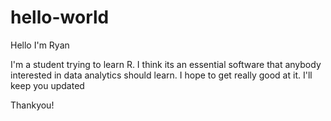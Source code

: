 # hello-world

Hello I'm Ryan 

I'm a student trying to learn R. I think its an essential software that anybody interested in data analytics should learn. 
I hope to get really good at it. I'll keep you updated 

Thankyou!
